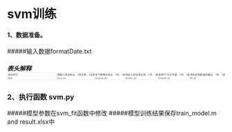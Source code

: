 # svm训练
#### 1、数据准备。
#####输入数据formatDate.txt
##### 表头解释![img.png](img.png)
### 2、执行函数 svm.py
#####模型参数在svm_fit函数中修改 
#####模型训练结果保存train_model.m and result.xlsx中
